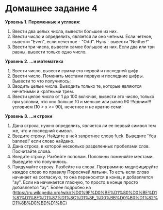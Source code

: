 # Домашнее задание 4


**Уровень 1. Переменные и условия:**

1. Ввести два целых числа, вывести большее из них.
2. Ввести число и определить, является ли оно четным. Если четное, вывести "Even", если нечетное - "Odd". Нуль - вывести "Neither!"
3. Ввести три числа, вывести самое большое из них. Если два или три равны, вывести только одно число.

**Уровень 2. ...и математика**

1. Ввести число, вывести сумму его первой и последней цифр.
2. Ввести число. Поменять местами первую и последние цифры. Вывести то что получилось;
3. Вводить целые числа. Выводить только те, которые являются нечетными и кратными трем.
4. Ввести целое число от 1 до 100 включая, вывести это число, только при условии, что оно больше 10 и меньше или равно 90 !!!одним!!! условием (10 < x <= 90), нечетное и не кратно семи.

**Уровень 3. ...и строки**

1. Дана строка, нужно определить, является ли ее первый символ тем же, что и последний символ.
2. Введите строку. Найдите в ней запретное слово fuck. Выведите 'You banned!' если слово найдено. 
3. Дана строка, в которой несколько разделенных пробелами слов. Посчитайте слова.
4. Введите строку. Разбейте пополам. Половины поменяйте местами. Выведите что получилось.
5. Придумайте строку. Разбейте на слова. Программно модифицируйте каждое слово по правилу Поросячей латыни. То есть если слово начинает на согласную, то она переносится в конец и добавляется "ay". Если на начинается гласную, то просто в конце просто добавляется "ay". Более подробно на (https://ru.wikipedia.org/wiki/%D0%9F%D0%BE%D1%80%D0%BE%D1%81%D1%8F%D1%87%D1%8C%D1%8F_%D0%BB%D0%B0%D1%82%D1%8B%D0%BD%D1%8C)
